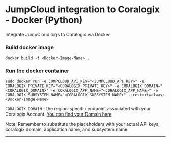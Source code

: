 # JumpCloud integration to Coralogix - Docker (Python)
Integrate JumpCloud logs to Coralogix via Docker

### Build docker image

```docker build -t <Docker-Image-Name> .```


### Run the docker container

```
sudo docker run -e JUMPCLOUD_API_KEY="<JUMPCLOUD_API_KEY>" -e CORALOGIX_PRIVATE_KEY="<CORALOGIX_PRIVATE_KEY>" -e CORALOGIX_DOMAIN="<CORALOGIX_DOMAIN>" -e CORALOGIX_APP_NAME="<CORALOGIX_APP_NAME>" -e CORALOGIX_SUBSYSTEM_NAME="<CORALOGIX_SUBSYSTEM_NAME>" --restart=always <Docker-Image-Name>
```
```CORALOGIX_DOMAIN``` - the region-specific endpoint associated with your Coralogix Account. [You can find your Domain here](https://coralogix.com/docs/integrations/security/jumpcloud-coralogix-integration/#step-1-creating-the-relevant-files-in-the-virtual-machine:~:text=You%20can%20find%20your%20Domain%20here)

Note: Remember to substitute the placeholders with your actual API keys, coralogix domain, application name, and subsystem name.

---

